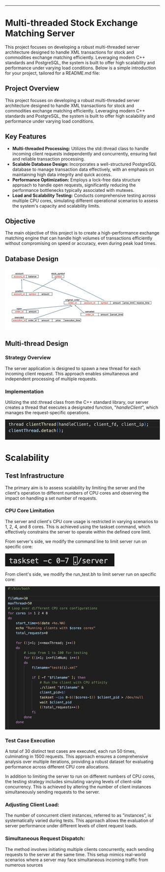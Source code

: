
---

# Multi-threaded Stock Exchange Matching Server
This project focuses on developing a robust multi-threaded server architecture designed to handle XML transactions for stock and commodities exchange matching efficiently. Leveraging modern C++ standards and PostgreSQL, the system is built to offer high scalability and performance under varying load conditions.
Below is a simple introduction for your project, tailored for a README.md file:


## Project Overview

This project focuses on developing a robust multi-threaded server architecture designed to handle XML transactions for stock and commodities exchange matching efficiently. Leveraging modern C++ standards and PostgreSQL, the system is built to offer high scalability and performance under varying load conditions.

## Key Features

- **Multi-threaded Processing:** Utilizes the std::thread class to handle incoming client requests independently and concurrently, ensuring fast and reliable transaction processing.
- **Scalable Database Design:** Incorporates a well-structured PostgreSQL database to manage transaction data effectively, with an emphasis on maintaining high data integrity and quick access.
- **Performance Optimization:** Employs a lock-free data structure approach to handle open requests, significantly reducing the performance bottlenecks typically associated with mutexes.
- **Load and Scalability Testing:** Conducts comprehensive testing across multiple CPU cores, simulating different operational scenarios to assess the system's capacity and scalability limits.

## Objective

The main objective of this project is to create a high-performance exchange matching engine that can handle high volumes of transactions efficiently without compromising on speed or accuracy, even during peak load times.


## Database Design

![Database Schema](img/WechatIMG589.jpeg)

## Multi-thread Design

### Strategy Overview
The server application is designed to spawn a new thread for each incoming client request. This approach enables simultaneous and independent processing of multiple requests.

### Implementation
Utilizing the std::thread class from the C++ standard library, our server creates a thread that executes a designated function, "*handleClient*", which manages the request-specific operations.

![Thread Implementation](img/WechatIMG602.jpeg)

# Scalability

## Test Infrastructure

The primary aim is to assess scalability by limiting the server and the client's operation to different numbers of CPU cores and observing the impact on handling a set number of requests.

### CPU Core Limitation
The server and client's CPU core usage is restricted in varying scenarios to 1, 2, 4, and 8 cores. This is achieved using the taskset command, which effectively constrains the server to operate within the defined core limit.

From server's side, we modify the command line to limit server run on specific core:

![Server CPU Limitation](img/WechatIMG604.jpeg)

From client's side, we modify the run_test.bh to limit server run on specific core:

![Client CPU Limitation](img/WechatIMG603.jpeg)

### Test Case Execution
A total of 30 distinct test cases are executed, each run 50 times, culminating in 1500 requests. This approach ensures a comprehensive analysis over multiple iterations, providing a robust dataset for evaluating performance across different CPU core allocations.

In addition to limiting the server to run on different numbers of CPU cores, the testing strategy includes simulating varying levels of client-side concurrency. This is achieved by altering the number of client instances simultaneously sending requests to the server.

### Adjusting Client Load:
The number of concurrent client instances, referred to as ”instances”, is systematically varied during tests. This approach allows the evaluation of server performance under different levels of client request loads.

### Simultaneous Request Dispatch: 
The method involves initiating multiple clients concurrently, each sending requests to the server at the same time. This setup mimics real-world scenarios where a server may face simultaneous incoming traffic from numerous sources


